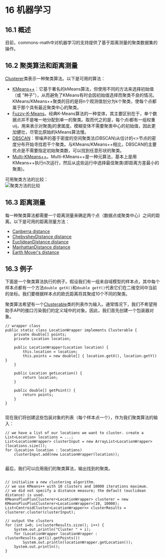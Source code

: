 # 16 机器学习

## 16.1 概述

目前，commons-math中对机器学习的支持提供了基于距离测量的聚类数据集的操作。

## 16.2 聚类算法和距离测量

[Clusterer](http://commons.apache.org/proper/commons-math/apidocs/org/apache/commons/math4/ml/clustering/Clusterer.html)类表示一种聚类算法。以下是可用的算法：

* [KMeans++][KMeans++]：它基于著名的kMeans算法，但使用不同的方法来选择初始值（或 "种子"），从而避免了KMeans有时会因初始值选择而聚类不良的情况。KMeans/KMeans++聚类的目的是将n个观测值划分为k个聚类，使每个点都属于那个具有最近聚类中心的聚类。
* [Fuzzy-K-Means][Fuzzy-K-Means]。经典K-Means算法的一种变体，其主要区别在于，单个数据点并不是唯一地分配到单一的聚类。取而代之的是，每个点i都有一组权重uij，用来表示对聚类j的隶属度。模糊变体不需要聚类中心的初始值，因此更加健壮，尽管比原始的kMeans算法慢。
* [DBSCAN][DBSCAN]：带噪声的基于密度的空间聚类法(DBSCAN)从估计的<>节点的密度分布开始寻找若干个聚类。与KMeans/KMeans++相比，DBSCAN的主要优点是不需要指定初始聚类数，可以找到任意形状的聚类。
* [Multi-KMeans++][Multi-KMeans++]。Multi-KMeans++是一种元算法，基本上是用KMeans++执行n次运行，然后从这些运行中选择最佳聚类(即距离方差最小的聚类)。

可用聚类方法的比较：  
![聚类方法的比较](http://commons.apache.org/proper/commons-math/images/userguide/cluster_comparison.png)

## 16.3 距离测量

每一种聚类算法都需要一个距离测量来确定两个点（数据点或聚类中心）之间的距离。以下是可用的距离测量方法：

* [Canberra distance][Canberra distance]
* [ChebyshevDistance distance][ChebyshevDistance distance]
* [EuclideanDistance distance][EuclideanDistance distance]
* [ManhattanDistance distance][ManhattanDistance distance]
* [Earth Mover's distance][Earth Mover's distance]

## 16.3 例子

下面是一个聚类算法执行的例子。假设我们有一组来自域模型的样本点，其中每个样本点都有一个方法`double getX()`和`double getY()`代表它们在二维空间中当前的坐标。我们要根据样本点的欧氏距离将其聚成10个不同的聚类。  

聚类算法希望有一个[Clusterable](http://commons.apache.org/proper/commons-math/apidocs/org/apache/commons/math4/ml/clustering/Clusterable.html)类的列表作为输入。通常情况下，我们不希望用助手API的接口污染我们的定义域中的对象。<!-- helper APIs如何翻译 -->因此，我们首先创建一个包装器对象。
```
// wrapper class
public static class LocationWrapper implements Clusterable {
    private double[] points;
    private Location location;

    public LocationWrapper(Location location) {
        this.location = location;
        this.points = new double[] { location.getX(), location.getY() }
    }

    public Location getLocation() {
        return location;
    }

    public double[] getPoint() {
        return points;
    }
}
        
```

现在我们将创建这些包装对象的列表（每个样本点一个），作为我们聚类算法的输入：
```
// we have a list of our locations we want to cluster. create a      
List<Location> locations = ...;
List<LocationWrapper> clusterInput = new ArrayList<LocationWrapper>(locations.size());
for (Location location : locations)
    clusterInput.add(new LocationWrapper(location));
        
```

最后，我们可以应用我们的聚类算法，输出找到的聚类。
```
       
// initialize a new clustering algorithm. 
// we use KMeans++ with 10 clusters and 10000 iterations maximum.
// we did not specify a distance measure; the default (euclidean distance) is used.
KMeansPlusPlusClusterer<LocationWrapper> clusterer = new KMeansPlusPlusClusterer<LocationWrapper>(10, 10000);
List<CentroidCluster<LocationWrapper>> clusterResults = clusterer.cluster(clusterInput);

// output the clusters
for (int i=0; i<clusterResults.size(); i++) {
    System.out.println("Cluster " + i);
    for (LocationWrapper locationWrapper : clusterResults.get(i).getPoints())
        System.out.println(locationWrapper.getLocation());
    System.out.println();
}
        
```



<!-- 16.2 无序列表 -->
[KMeans++]:http://commons.apache.org/proper/commons-math/apidocs/org/apache/commons/math4/ml/clustering/KMeansPlusPlusClusterer.html
[Fuzzy-K-Means]:http://commons.apache.org/proper/commons-math/apidocs/org/apache/commons/math4/ml/clustering/FuzzyKMeansClusterer.html
[DBSCAN]:http://commons.apache.org/proper/commons-math/apidocs/org/apache/commons/math4/ml/clustering/DBSCANClusterer.html
[Multi-KMeans++]:http://commons.apache.org/proper/commons-math/apidocs/org/apache/commons/math4/ml/clustering/MultiKMeansPlusPlusClusterer.html

<!-- 16.3 无序列表 -->
[Canberra distance]:http://commons.apache.org/proper/commons-math/apidocs/org/apache/commons/math4/ml/distance/CanberraDistance.html
[ChebyshevDistance distance]:http://commons.apache.org/proper/commons-math/apidocs/org/apache/commons/math4/ml/distance/ChebyshevDistance.html
[EuclideanDistance distance]:http://commons.apache.org/proper/commons-math/apidocs/org/apache/commons/math4/ml/distance/EuclideanDistance.html
[ManhattanDistance distance]:http://commons.apache.org/proper/commons-math/apidocs/org/apache/commons/math4/ml/distance/ManhattanDistance.html
[Earth Mover's distance]:http://commons.apache.org/proper/commons-math/apidocs/org/apache/commons/math4/ml/distance/EarthMoversDistance.html